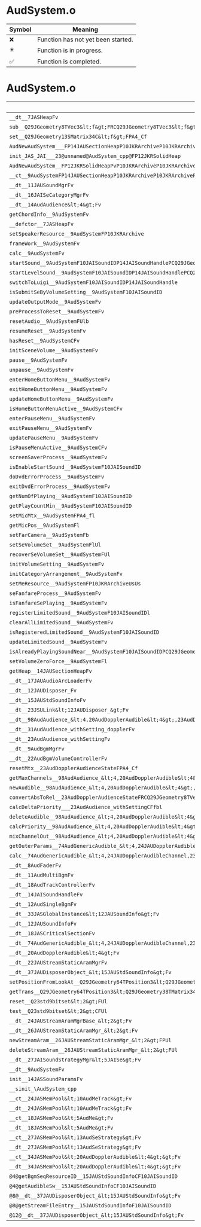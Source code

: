 # AudSystem.o
| Symbol | Meaning 
| ------------- | ------------- 
| :x: | Function has not yet been started. 
| :eight_pointed_black_star: | Function is in progress. 
| :white_check_mark: | Function is completed. 


# AudSystem.o
| Symbol | Decompiled? |
| ------------- | ------------- |
| `__dt__7JASHeapFv` | :x: |
| `sub__Q29JGeometry8TVec3&lt;f&gt;FRCQ29JGeometry8TVec3&lt;f&gt;RCQ29JGeometry8TVec3&lt;f&gt;` | :x: |
| `set__Q29JGeometry13SMatrix34C&lt;f&gt;FPA4_Cf` | :x: |
| `AudNewAudSystem___FP14JAUSectionHeapP10JKRArchiveP10JKRArchiveP10JKRArchivei` | :x: |
| `init_JAS_JAI___23@unnamed@AudSystem_cpp@FP12JKRSolidHeap` | :x: |
| `AudNewAudSystem__FP12JKRSolidHeapPvP10JKRArchiveP10JKRArchiveP10JKRArchiveP10JKRArchive` | :x: |
| `__ct__9AudSystemFP14JAUSectionHeapP10JKRArchiveP10JKRArchiveP10JKRArchive` | :x: |
| `__dt__11JAUSoundMgrFv` | :x: |
| `__dt__16JAISeCategoryMgrFv` | :x: |
| `__dt__14AudAudience&lt;4&gt;Fv` | :x: |
| `getChordInfo__9AudSystemFv` | :x: |
| `__defctor__7JASHeapFv` | :x: |
| `setSpeakerResource__9AudSystemFP10JKRArchive` | :x: |
| `frameWork__9AudSystemFv` | :x: |
| `calc__9AudSystemFv` | :x: |
| `startSound__9AudSystemF10JAISoundIDP14JAISoundHandlePCQ29JGeometry8TVec3&lt;f&gt;` | :x: |
| `startLevelSound__9AudSystemF10JAISoundIDP14JAISoundHandlePCQ29JGeometry8TVec3&lt;f&gt;` | :x: |
| `switchToLuigi__9AudSystemF10JAISoundIDP14JAISoundHandle` | :x: |
| `isSubmitSeByVolumeSetting__9AudSystemF10JAISoundID` | :x: |
| `updateOutputMode__9AudSystemFv` | :x: |
| `preProcessToReset__9AudSystemFv` | :x: |
| `resetAudio__9AudSystemFUlb` | :x: |
| `resumeReset__9AudSystemFv` | :x: |
| `hasReset__9AudSystemCFv` | :x: |
| `initSceneVolume__9AudSystemFv` | :x: |
| `pause__9AudSystemFv` | :x: |
| `unpause__9AudSystemFv` | :x: |
| `enterHomeButtonMenu__9AudSystemFv` | :x: |
| `exitHomeButtonMenu__9AudSystemFv` | :x: |
| `updateHomeButtonMenu__9AudSystemFv` | :x: |
| `isHomeButtonMenuActive__9AudSystemCFv` | :x: |
| `enterPauseMenu__9AudSystemFv` | :x: |
| `exitPauseMenu__9AudSystemFv` | :x: |
| `updatePauseMenu__9AudSystemFv` | :x: |
| `isPauseMenuActive__9AudSystemCFv` | :x: |
| `screenSaverProcess__9AudSystemFv` | :x: |
| `isEnableStartSound__9AudSystemF10JAISoundID` | :x: |
| `doDvdErrorProcess__9AudSystemFv` | :x: |
| `exitDvdErrorProcess__9AudSystemFv` | :x: |
| `getNumOfPlaying__9AudSystemF10JAISoundID` | :x: |
| `getPlayCountMin__9AudSystemF10JAISoundID` | :x: |
| `setMicMtx__9AudSystemFPA4_fl` | :x: |
| `getMicPos__9AudSystemFl` | :x: |
| `setFarCamera__9AudSystemFb` | :x: |
| `setSeVolumeSet__9AudSystemFlUl` | :x: |
| `recoverSeVolumeSet__9AudSystemFUl` | :x: |
| `initVolumeSetting__9AudSystemFv` | :x: |
| `initCategoryArrangement__9AudSystemFv` | :x: |
| `setMeResource__9AudSystemFP10JKRArchiveUsUs` | :x: |
| `seFanfareProcess__9AudSystemFv` | :x: |
| `isFanfareSePlaying__9AudSystemFv` | :x: |
| `registerLimitedSound__9AudSystemF10JAISoundIDl` | :x: |
| `clearAllLimitedSound__9AudSystemFv` | :x: |
| `isRegisteredLimitedSound__9AudSystemF10JAISoundID` | :x: |
| `updateLimitedSound__9AudSystemFv` | :x: |
| `isAlreadyPlayingSoundNear__9AudSystemF10JAISoundIDPCQ29JGeometry8TVec3&lt;f&gt;f` | :x: |
| `setVolumeZeroForce__9AudSystemFl` | :x: |
| `getHeap__14JAUSectionHeapFv` | :x: |
| `__dt__17JAUAudioArcLoaderFv` | :x: |
| `__dt__12JAUDisposer_Fv` | :x: |
| `__dt__15JAUStdSoundInfoFv` | :x: |
| `__dt__23JSULink&lt;12JAUDisposer_&gt;Fv` | :x: |
| `__dt__98AudAudience_&lt;4,20AudDopplerAudible&lt;4&gt;,23AudDopplerAudienceState,31AudAudience_withSetting_doppler&gt;Fv` | :x: |
| `__dt__31AudAudience_withSetting_dopplerFv` | :x: |
| `__dt__23AudAudience_withSettingFv` | :x: |
| `__dt__9AudBgmMgrFv` | :x: |
| `__dt__22AudBgmVolumeControllerFv` | :x: |
| `resetMtx__23AudDopplerAudienceStateFPA4_Cf` | :x: |
| `getMaxChannels__98AudAudience_&lt;4,20AudDopplerAudible&lt;4&gt;,23AudDopplerAudienceState,31AudAudience_withSetting_doppler&gt;Fv` | :x: |
| `newAudible__98AudAudience_&lt;4,20AudDopplerAudible&lt;4&gt;,23AudDopplerAudienceState,31AudAudience_withSetting_doppler&gt;FRCQ29JGeometry8TVec3&lt;f&gt;10JAISoundIDPCQ29JGeometry8TVec3&lt;f&gt;Ul` | :x: |
| `convertAbsToRel__23AudDopplerAudienceStateFRCQ29JGeometry8TVec3&lt;f&gt;P23JAUDopplerAudibleRelPos` | :x: |
| `calcDeltaPriority___23AudAudience_withSettingCFfbl` | :x: |
| `deleteAudible__98AudAudience_&lt;4,20AudDopplerAudible&lt;4&gt;,23AudDopplerAudienceState,31AudAudience_withSetting_doppler&gt;FP10JAIAudible` | :x: |
| `calcPriority__98AudAudience_&lt;4,20AudDopplerAudible&lt;4&gt;,23AudDopplerAudienceState,31AudAudience_withSetting_doppler&gt;FP10JAIAudible` | :x: |
| `mixChannelOut__98AudAudience_&lt;4,20AudDopplerAudible&lt;4&gt;,23AudDopplerAudienceState,31AudAudience_withSetting_doppler&gt;FRC14JASSoundParamsP10JAIAudiblei` | :x: |
| `getOuterParams__74AudGenericAudible_&lt;4,24JAUDopplerAudibleChannel,23JAUDopplerAudibleAbsPos&gt;Fi` | :x: |
| `calc__74AudGenericAudible_&lt;4,24JAUDopplerAudibleChannel,23JAUDopplerAudibleAbsPos&gt;Fv` | :x: |
| `__dt__8AudFaderFv` | :x: |
| `__dt__11AudMultiBgmFv` | :x: |
| `__dt__18AudTrackControllerFv` | :x: |
| `__dt__14JAISoundHandleFv` | :x: |
| `__dt__12AudSingleBgmFv` | :x: |
| `__dt__33JASGlobalInstance&lt;12JAUSoundInfo&gt;Fv` | :x: |
| `__dt__12JAUSoundInfoFv` | :x: |
| `__dt__18JASCriticalSectionFv` | :x: |
| `__dt__74AudGenericAudible_&lt;4,24JAUDopplerAudibleChannel,23JAUDopplerAudibleAbsPos&gt;Fv` | :x: |
| `__dt__20AudDopplerAudible&lt;4&gt;Fv` | :x: |
| `__dt__22JAUStreamStaticAramMgrFv` | :x: |
| `__dt__37JAUDisposerObject_&lt;15JAUStdSoundInfo&gt;Fv` | :x: |
| `setPositionFromLookAt__Q29JGeometry64TPosition3&lt;Q29JGeometry38TMatrix34&lt;Q29JGeometry13SMatrix34C&lt;f&gt;&gt;&gt;FRCQ29JGeometry64TPosition3&lt;Q29JGeometry38TMatrix34&lt;Q29JGeometry13SMatrix34C&lt;f&gt;&gt;&gt;` | :x: |
| `getTrans__Q29JGeometry64TPosition3&lt;Q29JGeometry38TMatrix34&lt;Q29JGeometry13SMatrix34C&lt;f&gt;&gt;&gt;CFRQ29JGeometry8TVec3&lt;f&gt;` | :x: |
| `reset__Q23std9bitset&lt;2&gt;FUl` | :x: |
| `test__Q23std9bitset&lt;2&gt;CFUl` | :x: |
| `__dt__24JAUStreamAramMgrBase_&lt;2&gt;Fv` | :x: |
| `__dt__26JAUStreamStaticAramMgr_&lt;2&gt;Fv` | :x: |
| `newStreamAram__26JAUStreamStaticAramMgr_&lt;2&gt;FPUl` | :x: |
| `deleteStreamAram__26JAUStreamStaticAramMgr_&lt;2&gt;FUl` | :x: |
| `__dt__27JAISoundStrategyMgr&lt;5JAISe&gt;Fv` | :x: |
| `__dt__9AudSystemFv` | :x: |
| `init__14JASSoundParamsFv` | :x: |
| `__sinit_\AudSystem_cpp` | :x: |
| `__ct__24JASMemPool&lt;10AudMeTrack&gt;Fv` | :x: |
| `__dt__24JASMemPool&lt;10AudMeTrack&gt;Fv` | :x: |
| `__ct__18JASMemPool&lt;5AudMe&gt;Fv` | :x: |
| `__dt__18JASMemPool&lt;5AudMe&gt;Fv` | :x: |
| `__ct__27JASMemPool&lt;13AudSeStrategy&gt;Fv` | :x: |
| `__dt__27JASMemPool&lt;13AudSeStrategy&gt;Fv` | :x: |
| `__ct__34JASMemPool&lt;20AudDopplerAudible&lt;4&gt;&gt;Fv` | :x: |
| `__dt__34JASMemPool&lt;20AudDopplerAudible&lt;4&gt;&gt;Fv` | :x: |
| `@4@getBgmSeqResourceID__15JAUStdSoundInfoCF10JAISoundID` | :x: |
| `@4@getAudibleSw__15JAUStdSoundInfoCF10JAISoundID` | :x: |
| `@8@__dt__37JAUDisposerObject_&lt;15JAUStdSoundInfo&gt;Fv` | :x: |
| `@8@getStreamFileEntry__15JAUStdSoundInfoF10JAISoundID` | :x: |
| `@12@__dt__37JAUDisposerObject_&lt;15JAUStdSoundInfo&gt;Fv` | :x: |

